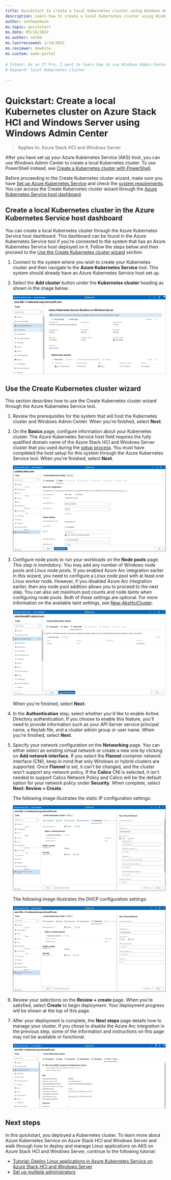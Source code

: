 ```yaml
---
title: Quickstart to create a local Kubernetes cluster using Windows Admin Center
description: Learn how to create a local Kubernetes cluster using Windows Admin Center
author: sethmanheim
ms.topic: quickstart
ms.date: 05/16/2022
ms.author: sethm 
ms.lastreviewed: 1/14/2022
ms.reviewer: dawhite
ms.custom: mode-portal

# Intent: As an IT Pro, I want to learn how to use Windows Admin Center to create a local Kubernetes cluster.
# Keyword: local Kubernetes cluster

---
```

# Quickstart: Create a local Kubernetes cluster on Azure Stack HCI and Windows Server using Windows Admin Center

> Applies to: Azure Stack HCI and Windows Server

After you have set up your Azure Kubernetes Service (AKS) host, you can use Windows Admin Center to create a local Kubernetes cluster. To use PowerShell instead, see [Create a Kubernetes cluster with PowerShell](kubernetes-walkthrough-powershell.md).

Before proceeding to the Create Kubernetes cluster wizard, make sure you have [Set up Azure Kubernetes Service](setup.md) and check the [system requirements](system-requirements.md). You can access the Create Kubernetes cluster wizard through the [Azure Kubernetes Service host dashboard](#create-a-local-kubernetes-cluster-in-the-azure-kubernetes-service-host-dashboard).

## Create a local Kubernetes cluster in the Azure Kubernetes Service host dashboard

You can create a local Kubernetes cluster through the Azure Kubernetes Service host dashboard. This dashboard can be found in the Azure Kubernetes Service tool if you're connected to the system that has an Azure Kubernetes Service host deployed on it. Follow the steps below and then proceed to the [Use the Create Kubernetes cluster wizard](#use-the-create-kubernetes-cluster-wizard) section:

1. Connect to the system where you wish to create your Kubernetes cluster and then navigate to the **Azure Kubernetes Service** tool. This system should already have an Azure Kubernetes Service host set up.

2. Select the **Add cluster** button under the **Kubernetes cluster** heading as shown in the image below:

   [ ![Illustrates the Azure Kubernetes Service tool dashboard that appears after you set up an Azure Kubernetes Service host.](./media/create-kubernetes-cluster/dashboard-kubernetes-wizard.png) ](./media/create-kubernetes-cluster/dashboard-kubernetes-wizard.png#lightbox)
   
## Use the Create Kubernetes cluster wizard
This section describes how to use the Create Kubernetes cluster wizard through the Azure Kubernetes Service tool.  

1. Review the prerequisites for the system that will host the Kubernetes cluster and Windows Admin Center. When you're finished, select **Next**.

2. On the **Basics** page, configure information about your Kubernetes cluster. The Azure Kubernetes Service host field requires the fully qualified domain name of the Azure Stack HCI and Windows Server cluster that you used during the [setup process](setup.md). You must have completed the host setup for this system through the Azure Kubernetes Service tool. When you're finished, select **Next**.

    [ ![Illustrates the Basics page of the Kubernetes cluster wizard.](./media/create-kubernetes-cluster/basics.png) ](./media/create-kubernetes-cluster/basics.png#lightbox)
 
3. Configure node pools to run your workloads on the **Node pools** page. *This step is mandatory*. You may add any number of Windows node pools and Linux node pools. If you enabled Azure Arc integration earlier in this wizard, you need to configure a Linux node pool with at least one Linux worker node. However, if you disabled Azure Arc integration earlier, then any node pool addition allows you to proceed to the next step. You can also set maximum pod counts and node taints when configuring node pools. Both of these settings are optional. For more information on the available taint settings, see [New-AksHciCluster](./reference/ps/new-akshcicluster.md#new-aks-hci-cluster-with-a-linux-node-pool-and-taints).

    ![Screenshot that illustrates the Node pools page of the Kubernetes cluster wizard where you can configure maximum pod counts and taints.](./media/create-kubernetes-cluster/node-pool-added.png)

   When you're finished, select **Next**.

4. In the **Authentication** step, select whether you'd like to enable Active Directory authentication. If you choose to enable this feature, you'll need to provide information such as your API Server service principal name, a Keytab file, and a cluster admin group or user name. When you're finished, select **Next**.

5. Specify your network configuration on the **Networking** page. You can either select an existing virtual network or create a new one by clicking on **Add network interface**. If you select the **Flannel** container network interface (CNI), keep in mind that only Windows or hybrid clusters are supported. Once **Flannel** is set, it can't be changed, and the cluster won't support any network policy. If the **Calico** CNI is selected, it isn't needed to support Calico Network Policy and Calico will be the default option for your network policy under **Security**. When complete, select **Next: Review + Create**.

    The following image illustrates the static IP configuration settings:

    [ ![Illustrates the Networking, static page of the Kubernetes cluster wizard.](./media/create-kubernetes-cluster/networking-static.png) ](./media/create-kubernetes-cluster/networking-static.png#lightbox)

   The following image illustrates the DHCP configuration settings:

    [ ![Illustrates the Networking, DHCP page of the Kubernetes cluster wizard.](./media/create-kubernetes-cluster/networking-dhcp.png) ](./media/create-kubernetes-cluster/networking-dhcp.png#lightbox)
 
 
6. Review your selections on the **Review + create** page. When you're satisfied, select **Create** to begin deployment. Your deployment progress will be shown at the top of this page. 

7. After your deployment is complete, the **Next steps** page details how to manage your cluster. If you chose to disable the Azure Arc integration in the previous step, some of the information and instructions on this page may not be available or functional.
    
    [ ![Illustrates the successful completion of the Kubernetes cluster.](./media/create-kubernetes-cluster/deployment-complete.png) ](./media/create-kubernetes-cluster/deployment-complete.png#lightbox)
 
## Next steps

In this quickstart, you deployed a Kubernetes cluster. To learn more about Azure Kubernetes Service on Azure Stack HCI and Windows Server and walk through how to deploy and manage Linux applications on AKS on Azure Stack HCI and Windows Server, continue to the following tutorial:

- [Tutorial: Deploy Linux applications in Azure Kubernetes Service on Azure Stack HCI and Windows Server](deploy-linux-application.md)
- [Set up multiple administrators](./set-multiple-administrators.md)
